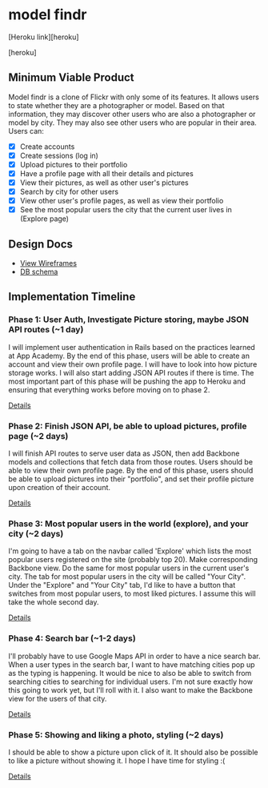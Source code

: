 # model findr

[Heroku link][heroku]

[heroku]

## Minimum Viable Product
Model findr is a clone of Flickr with only some of its features. It allows
users to state whether they are a photographer or model. Based on that
information, they may discover other users who are also a photographer or model
by city. They may also see other users who are popular in their area. Users can:

- [x] Create accounts
- [x] Create sessions (log in)
- [x] Upload pictures to their portfolio
- [x] Have a profile page with all their details and pictures
- [x] View their pictures, as well as other user's pictures
- [x] Search by city for other users
- [x] View other user's profile pages, as well as view their portfolio
- [x] See the most popular users the city that the current user lives in (Explore page)

## Design Docs
* [View Wireframes][views]
* [DB schema][schema]

[views]: ./docs/views.md
[schema]: ./docs/schema.md

## Implementation Timeline

### Phase 1: User Auth, Investigate Picture storing, maybe JSON API routes (~1 day)
I will implement user authentication in Rails based on the practices learned at
App Academy. By the end of this phase, users will be able to create an account
and view their own profile page. I will have to look into how picture storage
works. I will also start adding JSON API routes if there is time. The most
important part of this phase will be pushing the app to Heroku and ensuring
that everything works before moving on to phase 2.

[Details][phase-one]

### Phase 2: Finish JSON API, be able to upload pictures, profile page (~2 days)
I will finish API routes to serve user data as JSON, then add Backbone
models and collections that fetch data from those routes. Users should be able
to view their own profile page. By the end of this phase, users should be able
to upload pictures into their "portfolio", and set their profile picture upon
creation of their account.

[Details][phase-two]

### Phase 3: Most popular users in the world (explore), and your city (~2 days)
I'm going to have a tab on the navbar called 'Explore' which lists the most
popular users registered on the site (probably top 20). Make corresponding
Backbone view. Do the same for most popular users in the current user's city.
The tab for most popular users in the city will be called "Your City". Under
the "Explore" and "Your City" tab, I'd like to have a button that switches from
most popular users, to most liked pictures. I assume this will take the whole
second day.

[Details][phase-three]

### Phase 4: Search bar (~1-2 days)
I'll probably have to use Google Maps API in order to have a nice search bar.
When a user types in the search bar, I want to have matching cities pop up as
the typing is happening. It would be nice to also be able to switch from
searching cities to searching for individual users. I'm not sure exactly how
this going to work yet, but I'll roll with it. I also want to make the Backbone
view for the users of that city.

[Details][phase-four]

### Phase 5: Showing and liking a photo, styling (~2 days)
I should be able to show a picture upon click of it. It should also be possible
to like a picture without showing it. I hope I have time for styling :(

[Details][phase-five]

[phase-one]: ./docs/phases/phase1.md
[phase-two]: ./docs/phases/phase2.md
[phase-three]: ./docs/phases/phase3.md
[phase-four]: ./docs/phases/phase4.md
[phase-five]: ./docs/phases/phase5.md
